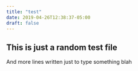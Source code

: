 ```yaml
---
title: "test"
date: 2019-04-26T12:38:37-05:00
draft: false
---
```


## This is just a random test file


And more lines written just to type something blah  